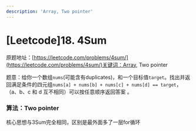```yaml
---
description: 'Array, Two pointer'
---
```


# \[Leetcode\]18. 4Sum

原题地址：[https://leetcode.com/problems/4sum/](https://leetcode.com/problems/4sum/)关键词：Array, Two pointer

题意：给你一个数组`nums`\(可能含有duplicates\)，和一个目标值`target`。找出并返回满足条件的四元组`nums[a] + nums[b] + nums[c] + nums[d] == target`，（a、b、c 和 d 互不相同）可以按任意顺序返回答案 。



### 算法：Two pointer

核心思想与3Sum完全相同，区别是最外面多了一层for循环





